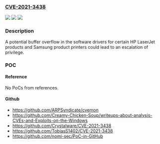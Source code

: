 ### [CVE-2021-3438](https://cve.mitre.org/cgi-bin/cvename.cgi?name=CVE-2021-3438)
![](https://img.shields.io/static/v1?label=Product&message=Certain%20HP%20LaserJet%20products%20and%20Samsung%20product%20printers%2C%20see%20Security%20Bulletin&color=blue)
![](https://img.shields.io/static/v1?label=Version&message=n%2Fa&color=blue)
![](https://img.shields.io/static/v1?label=Vulnerability&message=Escalation%20of%20privilege.&color=brighgreen)

### Description

A potential buffer overflow in the software drivers for certain HP LaserJet products and Samsung product printers could lead to an escalation of privilege.

### POC

#### Reference
No PoCs from references.

#### Github
- https://github.com/ARPSyndicate/cvemon
- https://github.com/Creamy-Chicken-Soup/writeups-about-analysis-CVEs-and-Exploits-on-the-Windows
- https://github.com/Crystalware/CVE-2021-3438
- https://github.com/TobiasS1402/CVE-2021-3438
- https://github.com/nomi-sec/PoC-in-GitHub

